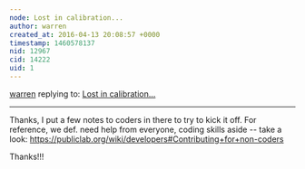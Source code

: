 ```yaml
---
node: Lost in calibration...
author: warren
created_at: 2016-04-13 20:08:57 +0000
timestamp: 1460578137
nid: 12967
cid: 14222
uid: 1
---
```




[warren](../profile/warren) replying to: [Lost in calibration...](../notes/viechdokter/04-13-2016/lost-in-calibration)

----
Thanks, I put a few notes to coders in there to try to kick it off. For reference, we def. need help from everyone, coding skills aside -- take a look: https://publiclab.org/wiki/developers#Contributing+for+non-coders

Thanks!!!